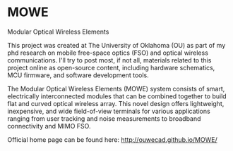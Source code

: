 # MOWE
Modular Optical Wireless Elements

This project was created at The University of Oklahoma (OU) as part of my phd research on mobile free-space optics (FSO) and optical wireless communications. I'll try to post most, if not all, materials related to this project online as open-source content, including hardware schematics, MCU firmware, and software development tools.

The Modular Optical Wireless Elements (MOWE) system consists of smart, electrically interconnected modules that can be combined together to build flat and curved optical wireless array. This novel design offers lightweight, inexpensive, and wide field-of-view terminals for various applications ranging from user tracking and noise measurements to broadband connectivity and MIMO FSO.

Official home page can be found here: http://ouwecad.github.io/MOWE/
